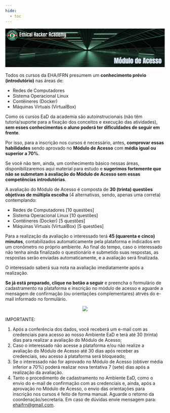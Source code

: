 ```yaml
---
hide:
  - toc
---
```


![Website do Prof. Ricardo Kléber](./assets/images/banner_modulo_acesso.png)

Todos os cursos da EHA/IFRN presumem um **conhecimento prévio (introdutório)** nas áreas de:

* Redes de Computadores
* Sistema Operacional Linux
* Contêineres (Docker)
* Máquinas Virtuais (VirtualBox)

Como os cursos EaD da academia são autoinstrucionais (não têm tutoria/suporte para a fixação dos conceitos e execução das atividades), **sem esses conhecimentos o aluno poderá ter dificuldades de seguir em frente**.

Por isso, para a inscrição nos cursos é necessário, antes, **comprovar essas habilidades** sendo aprovado no **Módulo de Acesso** com **média igual ou superior a 70%**.

Se você não tem, ainda, um conhecimento básico nessas áreas, disponibilizaremos aqui material para estudo e **sugerimos fortemente que não se submetam à avaliação do Módulo de Acesso sem essas competências introdutórias**.

A avaliação do Módulo de Acesso é composta de **30 (trinta) questões objetivas de múltipla escolha** (4 alternativas, sendo, apenas uma correta) contemplando:

- Redes de Computadores [10 questões]
- Sistema Operacional Linux [10 questões]
- Contêineres (Docker) [5 questões]
- Máquinas Virtuais (VirtualBox) [5 questões]

Para a realização da avaliação o interessado terá **45 (quarenta e cinco) minutos**, contabilizados automaticamente pela plataforma e indicados em um cronômetro no próprio ambiente. Ao final do tempo, caso o interessado não tenha ainda finalizado o questionário e submetido suas respostas, as respostas serão enviadas automaticamente, e a avaliação será finalizada.

O interessado saberá sua nota na avaliação imediatamente após a realização.

**Se já está preparado, clique no botão a seguir** e preencha o formulário de cadastramento na plataforma e inscrição no módulo de acesso e aguarde a mensagem de confirmação (ou orientações complementares) atrvés do e-mail informado no formulário.

<center>
<a href="https://forms.gle/TbLkBBnc9Tt7AbaP7"><img src="../assets/images/botaoinscricao.png"></a>
</center>

IMPORTANTE:

1. Após a conferência dos dados, você receberá um e-mail com as credenciais para acesso ao nosso Ambiente EaD e terá até 30 (trinta) dias para realizar a avaliação do Módulo de Acesso;
2. Caso o interessado não acesse a plataforma e/ou não realize a avaliação do Módulo de Acesso até 30 dias após receber as credenciais, seu acesso à plataforma será bloqueado;
3. Se o interessado não for aprovado no Módulo de Acesso (obtiver média inferior a 70%) poderá realizar nova tentativa 7 (sete) dias após a realização da avaliação.
4. Tanto o procedimento de cadastramento no Ambiente EaD, como o envio do e-mail de confirmação com as credenciais e, ainda, após a aprovação no Módulo de Acesso, o envio das orientações para inscrição nos cursos é feito de forma manual. Aguarde o retorno da coordenação/secretaria. Em caso de dúvidas envie mensagem para: ehaifrn@gmail.com.